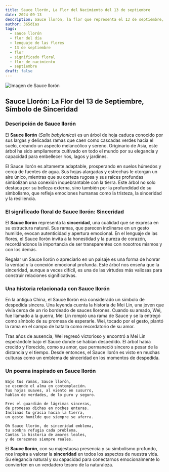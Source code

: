 ```yaml
---
title: Sauce llorón, La Flor del Nacimiento del 13 de septiembre
date: 2024-09-13
description: Sauce llorón, la flor que representa el 13 de septiembre, simboliza Sinceridad. Descubre su fascinante historia, significado en el lenguaje de las flores y una poesía que celebra su belleza.
author: 365días
tags:
  - sauce llorón
  - flor del día
  - lenguaje de las flores
  - 13 de septiembre
  - flor
  - significado floral
  - flor de nacimiento
  - septiembre
draft: false
---
```



![Imagen de Sauce llorón](https://cdn.pixabay.com/photo/2020/03/24/18/05/weeping-willow-4964961_640.jpg#center)


## Sauce Llorón: La Flor del 13 de Septiembre, Símbolo de Sinceridad

### Descripción de Sauce llorón

El **Sauce llorón** (_Salix babylonica_) es un árbol de hoja caduca conocido por sus largas y delicadas ramas que caen como cascadas verdes hacia el suelo, creando un aspecto melancólico y sereno. Originario de Asia, este árbol ha sido ampliamente cultivado en todo el mundo por su elegancia y capacidad para embellecer ríos, lagos y jardines.

El Sauce llorón es altamente adaptable, prosperando en suelos húmedos y cerca de fuentes de agua. Sus hojas alargadas y estrechas le otorgan un aire único, mientras que su corteza rugosa y sus raíces profundas simbolizan una conexión inquebrantable con la tierra. Este árbol no solo destaca por su belleza externa, sino también por la profundidad de su simbolismo, que refleja emociones humanas como la tristeza, la sinceridad y la resiliencia.

### El significado floral de Sauce llorón: Sinceridad

El **Sauce llorón** representa la **sinceridad**, una cualidad que se expresa en su estructura natural. Sus ramas, que parecen inclinarse en un gesto humilde, evocan autenticidad y apertura emocional. En el lenguaje de las flores, el Sauce llorón invita a la honestidad y la pureza de corazón, recordándonos la importancia de ser transparentes con nosotros mismos y con los demás.

Regalar un Sauce llorón o apreciarlo en un paisaje es una forma de honrar la verdad y la conexión emocional profunda. Este árbol nos enseña que la sinceridad, aunque a veces difícil, es una de las virtudes más valiosas para construir relaciones significativas.

### Una historia relacionada con Sauce llorón

En la antigua China, el Sauce llorón era considerado un símbolo de despedida sincera. Una leyenda cuenta la historia de Mei Lin, una joven que vivía cerca de un río bordeado de sauces llorones. Cuando su amado, Wei, fue llamado a la guerra, Mei Lin rompió una rama de Sauce y se la entregó como símbolo de su promesa de esperarle. Wei, tocado por el gesto, plantó la rama en el campo de batalla como recordatorio de su amor.

Tras años de ausencia, Wei regresó victorioso y encontró a Mei Lin esperándole bajo el Sauce donde se habían despedido. El árbol había crecido y florecido, como su amor, que permaneció sincero a pesar de la distancia y el tiempo. Desde entonces, el Sauce llorón es visto en muchas culturas como un emblema de sinceridad en los momentos de despedida.

### Un poema inspirado en Sauce llorón

```
Bajo tus ramas, Sauce llorón,  
se esconde el alma en contemplación.  
Tus hojas suaves, al viento en susurro,  
hablan de verdades, de lo puro y seguro.

Eres el guardián de lágrimas sinceras,  
de promesas dichas en noches enteras.  
Inclinas tu gracia hacia la tierra,  
un gesto humilde que siempre se aferra.

Oh Sauce llorón, de sinceridad emblema,  
tu sombra refugia cada problema.  
Cantas la historia de amores leales,  
y de corazones siempre reales.
```

El **Sauce llorón**, con su majestuosa presencia y su simbolismo profundo, nos inspira a valorar la **sinceridad** en todos los aspectos de nuestra vida. Su elegancia natural y su capacidad para conectarnos emocionalmente lo convierten en un verdadero tesoro de la naturaleza.

